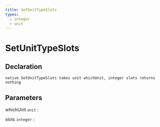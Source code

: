 ```yaml
---
title: SetUnitTypeSlots
types:
  - integer
  - unit
---
```


# SetUnitTypeSlots

## Declaration

```jass
native SetUnitTypeSlots takes unit whichUnit, integer slots returns nothing
```

## Parameters
whichUnit `unit`
: 

slots `integer`
: 

